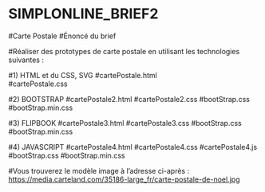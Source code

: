 # SIMPLONLINE_BRIEF2
#Carte Postale
#Énoncé du brief

 #Réaliser des prototypes de carte postale en utilisant  les technologies suivantes :

#1) HTML et du CSS, SVG
#cartePostale.html   
#cartePostale.css
 
#2) BOOTSTRAP
#cartePostale2.html
#cartePostale2.css
#bootStrap.css
#bootStrap.min.css

#3) FLIPBOOK
#cartePostale3.html
#cartePostale3.css
#bootStrap.css
#bootStrap.min.css

#4) JAVASCRIPT
#cartePostale4.html
#cartePostale4.css
#cartePostale4.js
#bootStrap.css
#bootStrap.min.css


#Vous trouverez le modèle image à l’adresse ci-après : https://media.carteland.com/35186-large_fr/carte-postale-de-noel.jpg 
